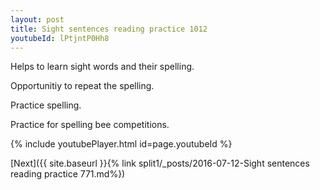 ```yaml
---
layout: post
title: Sight sentences reading practice 1012
youtubeId: lPtjntP0Hh8
---
```

 
 
Helps to learn sight words and their spelling.

Opportunitiy to repeat the spelling. 

Practice spelling. 
 
Practice for spelling bee competitions. 
 
{% include youtubePlayer.html id=page.youtubeId %}
 
 

[Next]({{ site.baseurl }}{% link  split1/_posts/2016-07-12-Sight sentences reading practice 771.md%})
 
